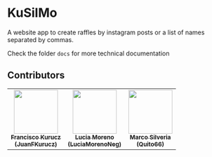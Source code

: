 # KuSilMo

A website app to create raffles by instagram posts or a list of names separated by commas.

Check the folder `docs` for more technical documentation

## Contributors

<!-- ALL-CONTRIBUTORS-LIST:START - Do not remove or modify this section -->
<!-- prettier-ignore-start -->
<!-- markdownlint-disable -->
<table>
  <tr>
    <td align="center"><a href="https://github.com/JuanFKurucz"><img src="https://avatars0.githubusercontent.com/u/31422367?s=460&u=c74f34509e9ab6ecaab4b4253d612b36e8b188bb&v=4" width="100px;" alt=""/><br /><sub><b>Francisco Kurucz<br />(JuanFKurucz)</b></sub></a></td>
    <td align="center"><a href="https://github.com/LuciaMorenoNeg"><img src="https://avatars3.githubusercontent.com/u/38134873?s=460&u=f2f6dc9519b8235ad54430a53466675ca5df1f90&v=4" width="100px;" alt=""/><br /><sub><b>Lucia Moreno<br />(LuciaMorenoNeg)</b></sub></a></td>
    <td align="center"><a href="https://github.com/Quito66"><img src="https://avatars1.githubusercontent.com/u/18037869?s=460&v=4" width="100px;" alt=""/><br /><sub><b>Marco Silveria<br />(Quito66)</b></sub></a></td>
    
  </tr>
</table>

<!-- markdownlint-enable -->
<!-- prettier-ignore-end -->

<!-- ALL-CONTRIBUTORS-LIST:END -->
